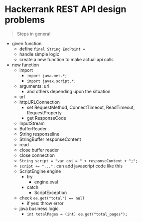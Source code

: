# Hackerrank REST API design problems

> Steps in general

- given function
  - define `final String EndPoint = `
  - handle simple logic
  - create a new function to make actual api calls
- new function
  - import
    - `import java.net.*;`
    - `import javax.script.*;`
  - arguments: url
    - and others depending upon the situation
  - url
  - httpURLConnection
    - set RequestMethod, ConnectTimeout, ReadTimeout, RequestProperty
    - get ResponseCode
  - InputStream
  - BufferReader
  - String responseline
  - StringBuffer responseContent
  - read
  - close buffer reader
  - close connection
  - `String script = "var obj = " + responseContent + ";";`
  - `script += "...";` can add javascript code like this
  - ScriptEngine engine
    - try
      - engine.eval
    - catch
      - ScriptException
  - check `ee.get("total") == null`
    - if yes: throw error
  - java business logic
    - `int totalPages = (int) ee.get("total_pages");`
    